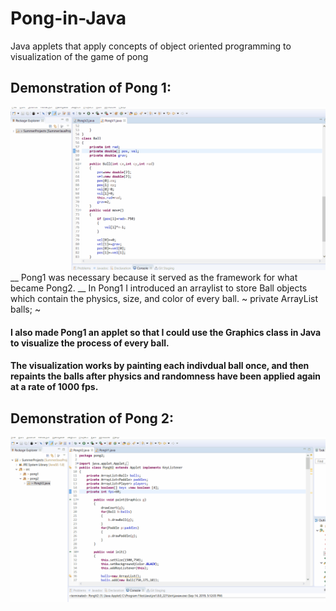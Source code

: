 # Pong-in-Java
Java applets that apply concepts of object oriented programming to visualization of the game of pong

## Demonstration of Pong 1:
![](pong1_gif_demo.gif)
__ Pong1 was necessary because it served as the framework for what became Pong2.
__ In Pong1 I introduced an arraylist to store Ball objects which contain the physics, size, and color of every ball.
~
private ArrayList<Ball> balls;
~
  
#### I also made Pong1 an applet so that I could use the Graphics class in Java to visualize the process of every ball.
#### The visualization works by painting each indivdual ball once, and then repaints the balls after physics and randomness have been applied again at a rate of 1000 fps.

## Demonstration of Pong 2:
![](pong2_gif_demo.gif)
